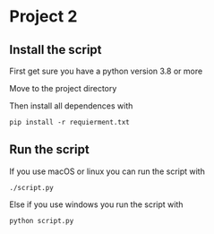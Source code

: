 # Project 2
## Install the script

First get sure you have a python version 3.8 or more

Move to the project directory

Then install all dependences with

    pip install -r requierment.txt

## Run the script
If you use macOS or linux you can run the script with

    ./script.py

Else if you use windows you run the script with

    python script.py